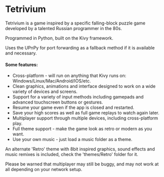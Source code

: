 # Tetrivium

Tetrivium is a game inspired by a specific falling-block puzzle game developed by a talented Russian programmer in the 80s.

Programmed in Python, built on the Kivy framework.

Uses the UPnPy for port forwarding as a fallback method if it is available and necessary.

#### Some features:
* Cross-platform - will run on anything that Kivy runs on: Windows/Linux/Mac/Android/IOS/etc.
* Clean graphics, animations and interface designed to work on a wide variety of devices and screens.
* Support for a variety of input methods including gamepads and advanced touchscreen buttons or gestures.
* Resume your game even if the app is closed and restarted.
* Save your high scores as well as full game replays to watch again later.
* Multiplayer support through multiple devices, including cross-platform play.
* Full theme support - make the game look as retro or modern as you want.
* Use your own music - just load a music folder as a theme.

An alternate 'Retro' theme with 8bit inspired graphics, sound effects and music remixes is included, check the 'themes/Retro' folder for it.

Please be warned that multiplayer may still be buggy, and may not work at all depending on your network setup.
